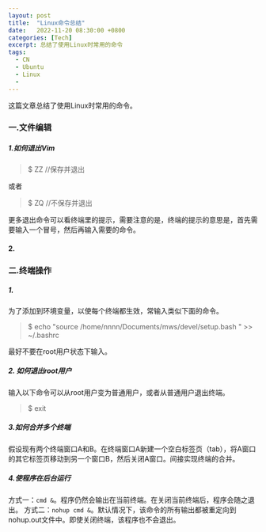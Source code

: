 ```yaml
---
layout: post
title:  "Linux命令总结"
date:   2022-11-20 08:30:00 +0800
categories: [Tech]
excerpt: 总结了使用Linux时常用的命令
tags:
  - CN
  - Ubuntu 
  - Linux
  - 
---
```


这篇文章总结了使用Linux时常用的命令。

### 一.文件编辑

##### 1.如何退出Vim

>$ ZZ  //保存并退出

或者

>$ ZQ  //不保存并退出

更多退出命令可以看终端里的提示，需要注意的是，终端的提示的意思是，首先需要输入一个冒号，然后再输入需要的命令。

#### 2.

### 二.终端操作

##### 1. 
为了添加到环境变量，以使每个终端都生效，常输入类似下面的命令。
>$ echo "source /home/nnnn/Documents/mws/devel/setup.bash " >> ~/.bashrc

最好不要在root用户状态下输入。

##### 2. 如何退出root用户
输入以下命令可以从root用户变为普通用户，或者从普通用户退出终端。
>$ exit

##### 3.如何合并多个终端
假设现有两个终端窗口A和B。在终端窗口A新建一个空白标签页（tab），将A窗口的其它标签页移动到另一个窗口B，然后关闭A窗口。间接实现终端的合并。

##### 4.使程序在后台运行
方式一：`cmd &`。程序仍然会输出在当前终端。在关闭当前终端后，程序会随之退出。
方式二：`nohup cmd &`。默认情况下，该命令的所有输出都被重定向到nohup.out文件中。即使关闭终端，该程序也不会退出。
